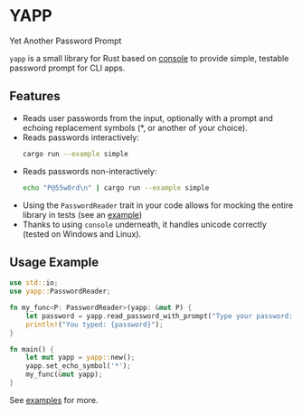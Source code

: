 # YAPP

Yet Another Password Prompt

`yapp` is a small library for Rust based on
[console](https://github.com/console-rs/console) to provide simple,
testable password prompt for CLI apps.

## Features

* Reads user passwords from the input, optionally with a prompt and
  echoing replacement symbols (*, or another of your choice).
* Reads passwords interactively:
  ```bash
  cargo run --example simple
  ```
* Reads passwords non-interactively:
  ```bash
  echo "P@55w0rd\n" | cargo run --example simple
  ```
* Using the `PasswordReader` trait in your code allows for mocking the
  entire library in tests (see an [example](examples/mock_yapp))
* Thanks to using `console` underneath, it handles unicode correctly
  (tested on Windows and Linux).

## Usage Example

```rust
use std::io;
use yapp::PasswordReader;

fn my_func<P: PasswordReader>(yapp: &mut P) {
    let password = yapp.read_password_with_prompt("Type your password: ").unwrap();
    println!("You typed: {password}");
}

fn main() {
    let mut yapp = yapp::new();
    yapp.set_echo_symbol('*');
    my_func(&mut yapp);
}
```

See [examples](examples/) for more.
